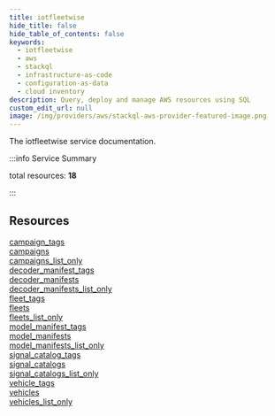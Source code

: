 ```yaml
---
title: iotfleetwise
hide_title: false
hide_table_of_contents: false
keywords:
  - iotfleetwise
  - aws
  - stackql
  - infrastructure-as-code
  - configuration-as-data
  - cloud inventory
description: Query, deploy and manage AWS resources using SQL
custom_edit_url: null
image: /img/providers/aws/stackql-aws-provider-featured-image.png
---
```


The iotfleetwise service documentation.

:::info Service Summary

<div class="row">
<div class="providerDocColumn">
<span>total resources:&nbsp;<b>18</b></span><br />
</div>
</div>

:::

## Resources
<div class="row">
<div class="providerDocColumn">
<a href="/providers/aws/iotfleetwise/campaign_tags/">campaign_tags</a><br />
<a href="/providers/aws/iotfleetwise/campaigns/">campaigns</a><br />
<a href="/providers/aws/iotfleetwise/campaigns_list_only/">campaigns_list_only</a><br />
<a href="/providers/aws/iotfleetwise/decoder_manifest_tags/">decoder_manifest_tags</a><br />
<a href="/providers/aws/iotfleetwise/decoder_manifests/">decoder_manifests</a><br />
<a href="/providers/aws/iotfleetwise/decoder_manifests_list_only/">decoder_manifests_list_only</a><br />
<a href="/providers/aws/iotfleetwise/fleet_tags/">fleet_tags</a><br />
<a href="/providers/aws/iotfleetwise/fleets/">fleets</a><br />
<a href="/providers/aws/iotfleetwise/fleets_list_only/">fleets_list_only</a>
</div>
<div class="providerDocColumn">
<a href="/providers/aws/iotfleetwise/model_manifest_tags/">model_manifest_tags</a><br />
<a href="/providers/aws/iotfleetwise/model_manifests/">model_manifests</a><br />
<a href="/providers/aws/iotfleetwise/model_manifests_list_only/">model_manifests_list_only</a><br />
<a href="/providers/aws/iotfleetwise/signal_catalog_tags/">signal_catalog_tags</a><br />
<a href="/providers/aws/iotfleetwise/signal_catalogs/">signal_catalogs</a><br />
<a href="/providers/aws/iotfleetwise/signal_catalogs_list_only/">signal_catalogs_list_only</a><br />
<a href="/providers/aws/iotfleetwise/vehicle_tags/">vehicle_tags</a><br />
<a href="/providers/aws/iotfleetwise/vehicles/">vehicles</a><br />
<a href="/providers/aws/iotfleetwise/vehicles_list_only/">vehicles_list_only</a>
</div>
</div>